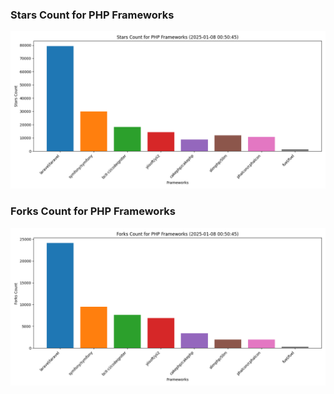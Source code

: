 ### Stars Count for PHP Frameworks

![Stars Chart](./archive/charts/20250108005045_stars_count.png)

### Forks Count for PHP Frameworks

![Forks Chart](./archive/charts/20250108005045_forks_count.png)

